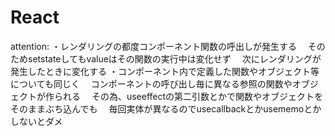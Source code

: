 # React
attention: 
・レンダリングの都度コンポーネント関数の呼出しが発生する
　そのためsetstateしてもvalueはその関数の実行中は変化せず
　次にレンダリングが発生したときに変化する
・コンポーネント内で定義した関数やオブジェクト等についても同じく
　コンポーネントの呼び出し毎に異なる参照の関数やオブジェクトが作られる
　その為、useeffectの第二引数とかで関数やオブジェクトをそのままぶち込んでも
　毎回実体が異なるのでusecallbackとかusememoとかしないとダメ
